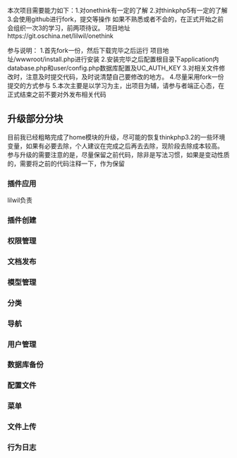 本次项目需要能力如下：1.对onethink有一定的了解
2.对thinkphp5有一定的了解
3.会使用github进行fork，提交等操作
如果不熟悉或者不会的，在正式开始之前会组织一次3的学习，前两项待议。
项目地址https://git.oschina.net/lilwil/onethink

参与说明：
1.首先fork一份，然后下载完毕之后运行  项目地址/wwwroot/install.php进行安装
2.安装完毕之后配置根目录下application内database.php和user/config.php数据库配置及UC_AUTH_KEY
3.对相关文件修改时，注意及时提交代码，及时说清楚自己要修改的地方。
4.尽量采用fork一份提交的方式参与
5.本次主要是以学习为主，出项目为辅，请参与者端正心态，在正式结束之前不要对外发布相关代码


## 升级部分分块
目前我已经粗略完成了home模块的升级，尽可能的恢复thinkphp3.2的一些环境变量，如果有必要去除，个人建议在完成之后再去去除，现阶段去除成本较高。
参与升级的需要注意的是，尽量保留之前代码，除非是写法习惯，如果是变动性质的，需要将之前的代码注释一下，作为保留

### 插件应用
lilwil负责
### 插件创建

### 权限管理

### 文档发布

### 模型管理

### 分类

### 导航

### 用户管理

### 数据库备份

### 配置文件

### 菜单

### 文件上传

### 行为日志